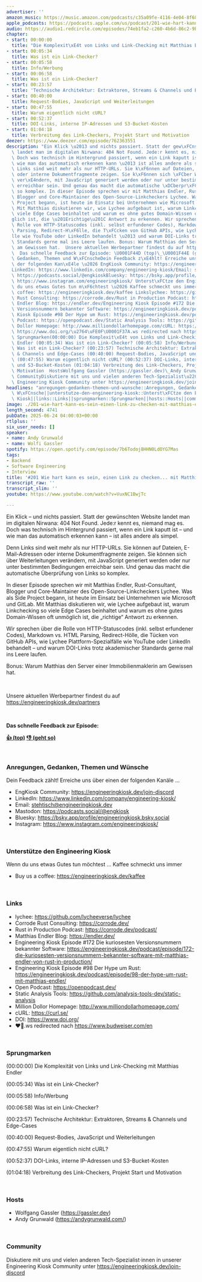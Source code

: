 ```yaml
---
advertiser: ''
amazon_music: https://music.amazon.com/podcasts/c35a09fe-4116-4e04-8f68-77d61b112e46/episodes/691cee4f-0644-48d1-ae5a-6b2f9526eba3/engineering-kiosk-201-wie-hart-kann-es-sein-einen-link-zu-checken-mit-matthias-endler
apple_podcasts: https://podcasts.apple.com/us/podcast/201-wie-hart-kann-es-sein-einen-link-zu-checken-mit/id1603082924?i=1000714294334&uo=4
audio: https://audio1.redcircle.com/episodes/74eb1fa2-c260-4b6d-86c2-9b72082f890e/stream.mp3
chapter:
- start: 00:00:00
  title: "Die Komplexit\xE4t von Links und Link-Checking mit Matthias Endler"
- start: 00:05:34
  title: Was ist ein Link-Checker?
- start: 00:05:58
  title: Info/Werbung
- start: 00:06:58
  title: Was ist ein Link-Checker?
- start: 00:23:57
  title: 'Technische Architektur: Extraktoren, Streams & Channels und Edge-Cases'
- start: 00:40:00
  title: Request-Bodies, JavaScript und Weiterleitungen
- start: 00:47:55
  title: Warum eigentlich nicht cURL?
- start: 00:52:37
  title: DOI-Links, interne IP-Adressen und S3-Bucket-Kosten
- start: 01:04:18
  title: Verbreitung des Link-Checkers, Projekt Start und Motivation
deezer: https://www.deezer.com/episode/762363551
description: "Ein Klick \u2013 und nichts passiert. Statt der gew\xFCnschten Website\
  \ landet man im digitalen Nirwana: 404 Not Found. Jede:r kennt es, niemand mag es.\
  \ Doch was technisch im Hintergrund passiert, wenn ein Link kaputt ist \u2013 und\
  \ wie man das automatisch erkennen kann \u2013 ist alles andere als simpel. Denn\
  \ Links sind weit mehr als nur HTTP-URLs. Sie k\xF6nnen auf Dateien, E-Mail-Adressen\
  \ oder interne Dokumentfragmente zeigen. Sie k\xF6nnen sich \xFCber Weiterleitungen\
  \ ver\xE4ndern, mit JavaScript generiert werden oder nur unter bestimmten Bedingungen\
  \ erreichbar sein. Und genau das macht die automatische \xDCberpr\xFCfung von Links\
  \ so komplex. In dieser Episode sprechen wir mit Matthias Endler, Rust-Consultant,\
  \ Blogger und Core-Maintainer des Open-Source-Linkcheckers Lychee. Was als Side\
  \ Project begann, ist heute im Einsatz bei Unternehmen wie Microsoft und GitLab.\
  \ Mit Matthias diskutieren wir, wie Lychee aufgebaut ist, warum Linkchecking so\
  \ viele Edge Cases beinhaltet und warum es ohne gutes Domain-Wissen oft unm\xF6\
  glich ist, die \u201Erichtige\u201C Antwort zu erkennen. Wir sprechen \xFCber die\
  \ Rolle von HTTP-Statuscodes (inkl. selbst erfundener Codes), Markdown vs. HTML\
  \ Parsing, Redirect-H\xF6lle, die T\xFCcken von GitHub APIs, wie Lychee Plattform-Spezialf\xE4\
  lle wie YouTube oder LinkedIn behandelt \u2013 und warum DOI-Links trotz akademischer\
  \ Standards gerne mal ins Leere laufen. Bonus: Warum Matthias den Server einer Immobilienmaklerin\
  \ am Gewissen hat.  Unsere aktuellen Werbepartner findest du auf https://engineeringkiosk.dev/partners\
  \  Das schnelle Feedback zur Episode: \U0001F44D (top)\_\U0001F44E (geht so)  Anregungen,\
  \ Gedanken, Themen und W\xFCnscheDein Feedback z\xE4hlt! Erreiche uns \xFCber einen\
  \ der folgenden Kan\xE4le \u2026 EngKiosk Community: https://engineeringkiosk.dev/join-discord\_\
  LinkedIn: https://www.linkedin.com/company/engineering-kiosk/Email: stehtisch@engineeringkiosk.devMastodon:\
  \ https://podcasts.social/@engkioskBluesky: https://bsky.app/profile/engineeringkiosk.bsky.socialInstagram:\
  \ https://www.instagram.com/engineeringkiosk/ Unterst\xFCtze den Engineering KioskWenn\
  \ du uns etwas Gutes tun m\xF6chtest \u2026 Kaffee schmeckt uns immer\_ Buy us a\
  \ coffee: https://engineeringkiosk.dev/kaffee Linkslychee: https://github.com/lycheeverse/lycheeCorrode\
  \ Rust Consulting: https://corrode.dev/Rust in Production Podcast: https://corrode.dev/podcast/Matthias\
  \ Endler Blog: https://endler.dev/Engineering Kiosk Episode #172 Die kuriosesten\
  \ Versionsnummern bekannter Software: https://engineeringkiosk.dev/podcast/episode/172-die-kuriosesten-versionsnummern-bekannter-software-mit-matthias-endler-von-rust-in-production/Engineering\
  \ Kiosk Episode #98 Der Hype um Rust: https://engineeringkiosk.dev/podcast/episode/98-der-hype-um-rust-mit-matthias-endler/Open\
  \ Podcast: https://openpodcast.dev/Static Analysis Tools: https://github.com/analysis-tools-dev/static-analysisMillion\
  \ Dollor Homepage: http://www.milliondollarhomepage.com/cURL: https://curl.se/DOI:\
  \ https://www.doi.org/\u2764\uFE0F\U0001F37A.ws redirected nach https://www.budweiser.com/en\
  \ Sprungmarken(00:00:00) Die Komplexit\xE4t von Links und Link-Checking mit Matthias\
  \ Endler (00:05:34) Was ist ein Link-Checker? (00:05:58) Info/Werbung (00:06:58)\
  \ Was ist ein Link-Checker? (00:23:57) Technische Architektur: Extraktoren, Streams\
  \ & Channels und Edge-Cases (00:40:00) Request-Bodies, JavaScript und Weiterleitungen\
  \ (00:47:55) Warum eigentlich nicht cURL? (00:52:37) DOI-Links, interne IP-Adressen\
  \ und S3-Bucket-Kosten (01:04:18) Verbreitung des Link-Checkers, Projekt Start und\
  \ Motivation  HostsWolfgang Gassler (https://gassler.dev)\_Andy Grunwald (https://andygrunwald.com/)\
  \ CommunityDiskutiere mit uns und vielen anderen Tech-Spezialist\u22C5innen in unserer\
  \ Engineering Kiosk Community unter https://engineeringkiosk.dev/join-discord"
headlines: "anregungen-gedanken-themen-und-wunsche::Anregungen, Gedanken, Themen und\
  \ W\xFCnsche||unterstutze-den-engineering-kiosk::Unterst\xFCtze den Engineering\
  \ Kiosk||links::Links||sprungmarken::Sprungmarken||hosts::Hosts||community::Community"
image: ./201-wie-hart-kann-es-sein-einen-link-zu-checken-mit-matthias-endler.jpg
length_second: 4741
pubDate: 2025-06-24 04:00:03+00:00
rtlplus: ''
six_user_needs: []
speaker:
- name: Andy Grunwald
- name: Wolfi Gassler
spotify: https://open.spotify.com/episode/7b6Todoj8HHN0LdOYG7Mas
tags:
- Backend
- Software Engineering
- Interview
title: '#201 Wie hart kann es sein, einen Link zu checken... mit Matthias Endler'
transcript_raw: ''
transcript_slim: ''
youtube: https://www.youtube.com/watch?v=VuxNC1BwjTc

---
```

<p>Ein Klick – und nichts passiert. Statt der gewünschten Website landet man im digitalen Nirwana: 404 Not Found. Jede:r kennt es, niemand mag es. Doch was technisch im Hintergrund passiert, wenn ein Link kaputt ist – und wie man das automatisch erkennen kann – ist alles andere als simpel.</p><p>Denn Links sind weit mehr als nur HTTP-URLs. Sie können auf Dateien, E-Mail-Adressen oder interne Dokumentfragmente zeigen. Sie können sich über Weiterleitungen verändern, mit JavaScript generiert werden oder nur unter bestimmten Bedingungen erreichbar sein. Und genau das macht die automatische Überprüfung von Links so komplex.</p><p>In dieser Episode sprechen wir mit Matthias Endler, Rust-Consultant, Blogger und Core-Maintainer des Open-Source-Linkcheckers Lychee. Was als Side Project begann, ist heute im Einsatz bei Unternehmen wie Microsoft und GitLab. Mit Matthias diskutieren wir, wie Lychee aufgebaut ist, warum Linkchecking so viele Edge Cases beinhaltet und warum es ohne gutes Domain-Wissen oft unmöglich ist, die „richtige“ Antwort zu erkennen.</p><p>Wir sprechen über die Rolle von HTTP-Statuscodes (inkl. selbst erfundener Codes), Markdown vs. HTML Parsing, Redirect-Hölle, die Tücken von GitHub APIs, wie Lychee Plattform-Spezialfälle wie YouTube oder LinkedIn behandelt – und warum DOI-Links trotz akademischer Standards gerne mal ins Leere laufen.</p><p>Bonus: Warum Matthias den Server einer Immobilienmaklerin am Gewissen hat.</p><p><br></p><p>Unsere aktuellen Werbepartner findest du auf <a href="https://engineeringkiosk.dev/partners">https://engineeringkiosk.dev/partners</a></p><p><br></p><p><strong>Das schnelle Feedback zur Episode:</strong></p><p><a href="https://api.openpodcast.dev/feedback/201/upvote" rel="nofollow"><strong>👍 (top)</strong></a><strong> </strong><a href="https://api.openpodcast.dev/feedback/201/downvote" rel="nofollow"><strong>👎 (geht so)</strong></a></p><p><br></p><h3 id="anregungen-gedanken-themen-und-wunsche">Anregungen, Gedanken, Themen und Wünsche</h3><p>Dein Feedback zählt! Erreiche uns über einen der folgenden Kanäle …</p><ul><li>EngKiosk Community: <a href="https://engineeringkiosk.dev/join-discord">https://engineeringkiosk.dev/join-discord</a> </li><li>LinkedIn: <a href="https://www.linkedin.com/company/engineering-kiosk/" rel="nofollow">https://www.linkedin.com/company/engineering-kiosk/</a></li><li>Email: <a href="mailto:stehtisch@engineeringkiosk.dev" rel="nofollow">stehtisch@engineeringkiosk.dev</a></li><li>Mastodon: <a href="https://podcasts.social/@engkiosk" rel="nofollow">https://podcasts.social/@engkiosk</a></li><li>Bluesky: <a href="https://bsky.app/profile/engineeringkiosk.bsky.social" rel="nofollow">https://bsky.app/profile/engineeringkiosk.bsky.social</a></li><li>Instagram: <a href="https://www.instagram.com/engineeringkiosk/" rel="nofollow">https://www.instagram.com/engineeringkiosk/</a></li></ul><p><br></p><h3 id="unterstutze-den-engineering-kiosk">Unterstütze den Engineering Kiosk</h3><p>Wenn du uns etwas Gutes tun möchtest … Kaffee schmeckt uns immer </p><ul><li>Buy us a coffee: <a href="https://engineeringkiosk.dev/kaffee">https://engineeringkiosk.dev/kaffee</a></li></ul><p><br></p><h3 id="links">Links</h3><ul><li>lychee: <a href="https://github.com/lycheeverse/lychee" rel="nofollow">https://github.com/lycheeverse/lychee</a></li><li>Corrode Rust Consulting: <a href="https://corrode.dev/" rel="nofollow">https://corrode.dev/</a></li><li>Rust in Production Podcast: <a href="https://corrode.dev/podcast/" rel="nofollow">https://corrode.dev/podcast/</a></li><li>Matthias Endler Blog: <a href="https://endler.dev/" rel="nofollow">https://endler.dev/</a></li><li>Engineering Kiosk Episode #172 Die kuriosesten Versionsnummern bekannter Software: <a href="https://engineeringkiosk.dev/podcast/episode/172-die-kuriosesten-versionsnummern-bekannter-software-mit-matthias-endler-von-rust-in-production/">https://engineeringkiosk.dev/podcast/episode/172-die-kuriosesten-versionsnummern-bekannter-software-mit-matthias-endler-von-rust-in-production/</a></li><li>Engineering Kiosk Episode #98 Der Hype um Rust: <a href="https://engineeringkiosk.dev/podcast/episode/98-der-hype-um-rust-mit-matthias-endler/">https://engineeringkiosk.dev/podcast/episode/98-der-hype-um-rust-mit-matthias-endler/</a></li><li>Open Podcast: <a href="https://openpodcast.dev/" rel="nofollow">https://openpodcast.dev/</a></li><li>Static Analysis Tools: <a href="https://github.com/analysis-tools-dev/static-analysis" rel="nofollow">https://github.com/analysis-tools-dev/static-analysis</a></li><li>Million Dollor Homepage: <a href="http://www.milliondollarhomepage.com/" rel="nofollow">http://www.milliondollarhomepage.com/</a></li><li>cURL: <a href="https://curl.se/" rel="nofollow">https://curl.se/</a></li><li>DOI: <a href="https://www.doi.org/" rel="nofollow">https://www.doi.org/</a></li><li>❤️🍺.ws redirected nach <a href="https://www.budweiser.com/en" rel="nofollow">https://www.budweiser.com/en</a></li></ul><p><br></p><h3 id="sprungmarken">Sprungmarken</h3><p>(00:00:00) Die Komplexität von Links und Link-Checking mit Matthias Endler</p><p>(00:05:34) Was ist ein Link-Checker?</p><p>(00:05:58) Info/Werbung</p><p>(00:06:58) Was ist ein Link-Checker?</p><p>(00:23:57) Technische Architektur: Extraktoren, Streams &amp; Channels und Edge-Cases</p><p>(00:40:00) Request-Bodies, JavaScript und Weiterleitungen</p><p>(00:47:55) Warum eigentlich nicht cURL?</p><p>(00:52:37) DOI-Links, interne IP-Adressen und S3-Bucket-Kosten</p><p>(01:04:18) Verbreitung des Link-Checkers, Projekt Start und Motivation</p><p><br></p><h3 id="hosts">Hosts</h3><ul><li>Wolfgang Gassler (<a href="https://gassler.dev" rel="nofollow">https://gassler.dev</a>) </li><li>Andy Grunwald (<a href="https://andygrunwald.com/" rel="nofollow">https://andygrunwald.com/</a>)</li></ul><p><br></p><h3 id="community">Community</h3><p>Diskutiere mit uns und vielen anderen Tech-Spezialist⋅innen in unserer Engineering Kiosk Community unter <a href="https://engineeringkiosk.dev/join-discord">https://engineeringkiosk.dev/join-discord</a> </p>